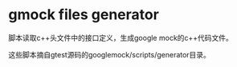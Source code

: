 # gmock files generator

脚本读取c++头文件中的接口定义，生成google mock的c++代码文件。

这些脚本摘自gtest源码的googlemock/scripts/generator目录。
